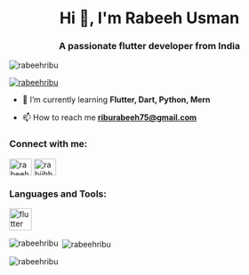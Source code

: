 <h1 align="center">Hi 👋, I'm Rabeeh Usman</h1>
<h3 align="center">A passionate flutter developer from India</h3>

<p align="left"> <img src="https://komarev.com/ghpvc/?username=rabeehribu&label=Profile%20views&color=0e75b6&style=flat" alt="rabeehribu" /> </p>

<p align="left"> <a href="https://github.com/ryo-ma/github-profile-trophy"><img src="https://github-profile-trophy.vercel.app/?username=rabeehribu" alt="rabeehribu" /></a> </p>

- 🌱 I’m currently learning **Flutter, Dart, Python, Mern**

- 📫 How to reach me **riburabeeh75@gmail.com**

<h3 align="left">Connect with me:</h3>
<p align="left">
<a href="https://linkedin.com/in/rabeehnic" target="blank"><img align="center" src="https://raw.githubusercontent.com/rahuldkjain/github-profile-readme-generator/master/src/images/icons/Social/linked-in-alt.svg" alt="rabeehnic" height="30" width="40" /></a>
<a href="https://instagram.com/rabiihh._" target="blank"><img align="center" src="https://raw.githubusercontent.com/rahuldkjain/github-profile-readme-generator/master/src/images/icons/Social/instagram.svg" alt="rabiihh._" height="30" width="40" /></a>
</p>

<h3 align="left">Languages and Tools:</h3>
<p align="left"> <a href="https://flutter.dev" target="_blank" rel="noreferrer"> <img src="https://www.vectorlogo.zone/logos/flutterio/flutterio-icon.svg" alt="flutter" width="40" height="40"/> </a> </p>

<p><img align="left" src="https://github-readme-stats.vercel.app/api/top-langs?username=rabeehribu&show_icons=true&locale=en&layout=compact" alt="rabeehribu" /></p>

<p>&nbsp;<img align="center" src="https://github-readme-stats.vercel.app/api?username=rabeehribu&show_icons=true&locale=en" alt="rabeehribu" /></p>

<p><img align="center" src="https://github-readme-streak-stats.herokuapp.com/?user=rabeehribu&" alt="rabeehribu" /></p>
